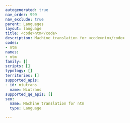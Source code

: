 ```yaml
---
autogenerated: true
nav_order: 999
nav_exclude: true
parent: Languages
layout: language
title: <code>ntm</code>
description: Machine translation for <code>ntm</code>
codes:
- ntm
names:
- ntm
family: []
scripts: []
typology: []
territories: []
supported_apis:
- id: niutrans
  name: Niutrans
supported_qe_apis: []
seo:
  name: Machine translation for ntm
  type: Language

---
```


